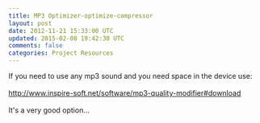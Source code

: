 ```yaml
---
title: MP3 Optimizer-optimize-compressor
layout: post
date: 2012-11-21 15:33:00 UTC
updated: 2015-02-08 19:42:30 UTC
comments: false
categories: Project Resources
---
```

If you need to use any mp3 sound and you need space in the device use:<br /><br /><a href="http://www.inspire-soft.net/software/mp3-quality-modifier#download">http://www.inspire-soft.net/software/mp3-quality-modifier#download</a><br /><br />It's a very good option...